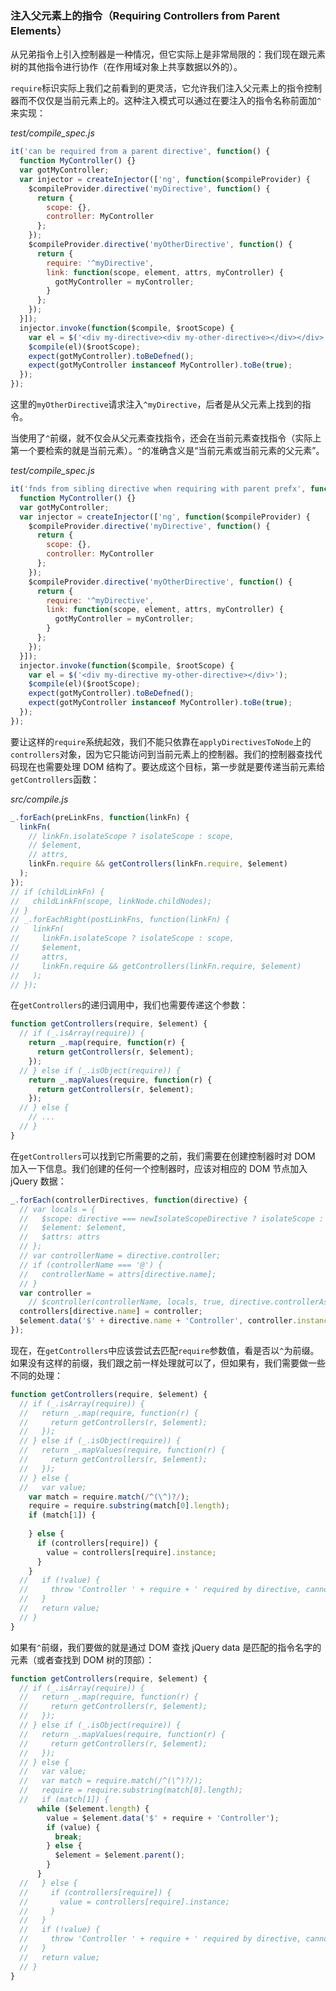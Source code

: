 ### 注入父元素上的指令（Requiring Controllers from Parent Elements）

从兄弟指令上引入控制器是一种情况，但它实际上是非常局限的：我们现在跟元素树的其他指令进行协作（在作用域对象上共享数据以外的）。

`require`标识实际上我们之前看到的更灵活，它允许我们注入父元素上的指令控制器而不仅仅是当前元素上的。这种注入模式可以通过在要注入的指令名称前面加`^`来实现：

_test/compile_spec.js_

```js
it('can be required from a parent directive', function() {
  function MyController() {}
  var gotMyController;
  var injector = createInjector(['ng', function($compileProvider) {
    $compileProvider.directive('myDirective', function() {
      return {
        scope: {},
        controller: MyController
      };
    });
    $compileProvider.directive('myOtherDirective', function() {
      return {
        require: '^myDirective',
        link: function(scope, element, attrs, myController) {
          gotMyController = myController;
        }
      };
    });
  }]);
  injector.invoke(function($compile, $rootScope) {
    var el = $('<div my-directive><div my-other-directive></div></div>');
    $compile(el)($rootScope);
    expect(gotMyController).toBeDefned();
    expect(gotMyController instanceof MyController).toBe(true);
  });
});
```

这里的`myOtherDirective`请求注入`^myDirective`，后者是从父元素上找到的指令。

当使用了`^`前缀，就不仅会从父元素查找指令，还会在当前元素查找指令（实际上第一个要检索的就是当前元素）。`^`的准确含义是“当前元素或当前元素的父元素”。

_test/compile_spec.js_

```js
it('fnds from sibling directive when requiring with parent prefx', function() {
  function MyController() {}
  var gotMyController;
  var injector = createInjector(['ng', function($compileProvider) {
    $compileProvider.directive('myDirective', function() {
      return {
        scope: {},
        controller: MyController
      };
    });
    $compileProvider.directive('myOtherDirective', function() {
      return {
        require: '^myDirective',
        link: function(scope, element, attrs, myController) {
          gotMyController = myController;
        }
      };
    });
  }]);
  injector.invoke(function($compile, $rootScope) {
    var el = $('<div my-directive my-other-directive></div>');
    $compile(el)($rootScope);
    expect(gotMyController).toBeDefned();
    expect(gotMyController instanceof MyController).toBe(true);
  });
});
```

要让这样的`require`系统起效，我们不能只依靠在`applyDirectivesToNode`上的`controllers`对象，因为它只能访问到当前元素上的控制器。我们的控制器查找代码现在也需要处理 DOM 结构了。要达成这个目标，第一步就是要传递当前元素给`getControllers`函数：

_src/compile.js_

```js
_.forEach(preLinkFns, function(linkFn) {
  linkFn(
    // linkFn.isolateScope ? isolateScope : scope,
    // $element,
    // attrs,
    linkFn.require && getControllers(linkFn.require, $element)
  );
});
// if (childLinkFn) {
//   childLinkFn(scope, linkNode.childNodes);
// }
// _.forEachRight(postLinkFns, function(linkFn) {
//   linkFn(
//     linkFn.isolateScope ? isolateScope : scope,
//     $element,
//     attrs,
//     linkFn.require && getControllers(linkFn.require, $element)
//   );
// });
```

在`getControllers`的递归调用中，我们也需要传递这个参数：

```js
function getControllers(require, $element) {
  // if (_.isArray(require)) {
    return _.map(require, function(r) {
      return getControllers(r, $element);
    });
  // } else if (_.isObject(require)) {
    return _.mapValues(require, function(r) {
      return getControllers(r, $element);
    });
  // } else {
    // ...
  // }
}
```

在`getControllers`可以找到它所需要的之前，我们需要在创建控制器时对 DOM 加入一下信息。我们创建的任何一个控制器时，应该对相应的 DOM 节点加入 jQuery 数据：

```js
_.forEach(controllerDirectives, function(directive) {
  // var locals = {
  //   $scope: directive === newIsolateScopeDirective ? isolateScope : scope,
  //   $element: $element,
  //   $attrs: attrs
  // };
  // var controllerName = directive.controller;
  // if (controllerName === '@') {
  //   controllerName = attrs[directive.name];
  // }
  var controller =
    // $controller(controllerName, locals, true, directive.controllerAs);
  controllers[directive.name] = controller;
  $element.data('$' + directive.name + 'Controller', controller.instance);
});
```

现在，在`getControllers`中应该尝试去匹配`require`参数值，看是否以`^`为前缀。如果没有这样的前缀，我们跟之前一样处理就可以了，但如果有，我们需要做一些不同的处理：

```js
function getControllers(require, $element) {
  // if (_.isArray(require)) {
  //   return _.map(require, function(r) {
  //     return getControllers(r, $element);
  //   });
  // } else if (_.isObject(require)) {
  //   return _.mapValues(require, function(r) {
  //     return getControllers(r, $element);
  //   });
  // } else {
  //   var value;
    var match = require.match(/^(\^)?/);
    require = require.substring(match[0].length);
    if (match[1]) {
      
    } else {
      if (controllers[require]) {
        value = controllers[require].instance;
      }
    }
  //   if (!value) {
  //     throw 'Controller ' + require + ' required by directive, cannot be found!';
  //   }
  //   return value;
  // }
}
```

如果有`^`前缀，我们要做的就是通过 DOM 查找 jQuery data 是匹配的指令名字的元素（或者查找到 DOM 树的顶部）：

```js
function getControllers(require, $element) {
  // if (_.isArray(require)) {
  //   return _.map(require, function(r) {
  //     return getControllers(r, $element);
  //   });
  // } else if (_.isObject(require)) {
  //   return _.mapValues(require, function(r) {
  //     return getControllers(r, $element);
  //   });
  // } else {
  //   var value;
  //   var match = require.match(/^(\^)?/);
  //   require = require.substring(match[0].length);
  //   if (match[1]) {
      while ($element.length) {
        value = $element.data('$' + require + 'Controller');
        if (value) {
          break;
        } else {
          $element = $element.parent();
        }
      }
  //   } else {
  //     if (controllers[require]) {
  //       value = controllers[require].instance;
  //     }
  //   }
  //   if (!value) {
  //     throw 'Controller ' + require + ' required by directive, cannot be found!';
  //   }
  //   return value;
  // }
}
```